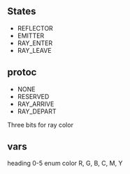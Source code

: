 ## States
- REFLECTOR
- EMITTER
- RAY_ENTER
- RAY_LEAVE

## protoc
- NONE
- RESERVED
- RAY_ARRIVE
- RAY_DEPART

Three bits for ray color

## vars
heading 0-5
enum color R, G, B, C, M, Y
